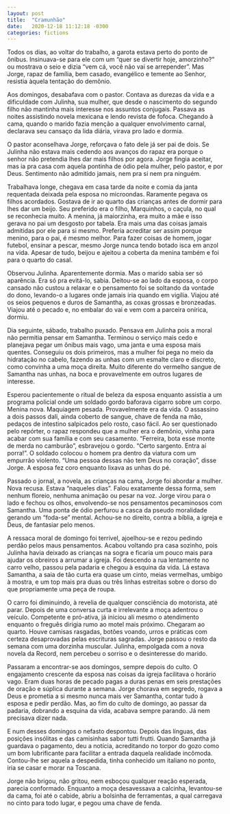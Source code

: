 ```yaml
---
layout: post
title:  "Cramunhão"
date:   2020-12-18 11:12:18 -0300
categories: fictions
---
```


Todos os dias, ao voltar do trabalho, a garota estava perto do ponto de ônibus. Insinuava-se para ele com um “quer se divertir hoje, amorzinho?” ou mostrava o seio e dizia “vem cá, você não vai se arrepender”. Mas Jorge, rapaz de família, bem casado, evangélico e temente ao Senhor, resistia àquela tentação do demônio.

<!--more-->

Aos domingos, desabafava com o pastor. Contava as durezas da vida e a dificuldade com Julinha, sua mulher, que desde o nascimento do segundo filho não mantinha mais interesse nos assuntos conjugais. Passava as noites assistindo novela mexicana e lendo revista de fofoca. Chegando à cama, quando o marido fazia menção a qualquer envolvimento carnal, declarava seu cansaço da lida diária, virava pro lado e dormia.

O pastor aconselhava Jorge, reforçava o fato dele já ser pai de dois. Se Julinha não estava mais cedendo aos avanços do rapaz era porque o senhor não pretendia lhes dar mais filhos por agora. Jorge fingia aceitar, mas ia pra casa com aquela pontinha de ódio pela mulher, pelo pastor, e por Deus. Sentimento não admitido jamais, nem pra si nem pra ninguém.

Trabalhava longe, chegava em casa tarde da noite e comia da janta requentada deixada pela esposa no microondas. Raramente pegava os filhos acordados. Gostava de ir ao quarto das crianças antes de dormir para lhes dar um beijo. Seu preferido era o filho, Marquinhos, o caçula, no qual se reconhecia muito. A menina, já maiorzinha, era muito a mãe e isso gerava no pai um desgosto por tabela. Era mais uma das coisas jamais admitidas por ele para si mesmo. Preferia acreditar ser assim porque menino, para o pai, é mesmo melhor. Para fazer coisas de homem, jogar futebol, ensinar a pescar, mesmo Jorge nunca tendo botado isca em anzol na vida. Apesar de tudo, beijou e ajeitou a coberta da menina também e foi para o quarto do casal.

Observou Julinha. Aparentemente dormia. Mas o marido sabia ser só aparência. Era só pra evitá-lo, sabia. Deitou-se ao lado da esposa, o corpo cansado não custou a relaxar e o pensamento foi se soltando da vontade do dono, levando-o a lugares onde jamais iria quando em vigília. Viajou até os seios pequenos e duros de Samantha, as coxas grossas e bronzeadas. Viajou até o pecado e, no embalar do vai e vem com a parceira onírica, dormiu.

Dia seguinte, sábado, trabalho puxado. Pensava em Julinha pois a moral não permitia pensar em Samantha. Terminou o serviço mais cedo e planejava pegar um ônibus mais vago, uma janta e uma esposa mais quentes. Conseguiu os dois primeiros, mas a mulher foi pega no meio da hidratação no cabelo, fazendo as unhas com um esmalte claro e discreto, como convinha a uma moça direita. Muito diferente do vermelho sangue de Samantha nas unhas, na boca e provavelmente em outros lugares de interesse.

Esperou pacientemente o ritual de beleza da esposa enquanto assistia a um programa policial onde um soldado gordo baforava cigarro sobre um corpo. Menina nova. Maquiagem pesada. Provavelmente era da vida. O assassino a dois passos dali, ainda coberto de sangue, chave de fenda na mão, pedaços de intestino salpicados pelo rosto, caso fácil. Ao ser questionado pelo repórter, o rapaz respondeu que a mulher era o demônio, vinha para acabar com sua família e com seu casamento. “Ferreira, bota esse monte de merda no camburão”, esbravejou o gordo. “Certo sargento. Entra aí porra!”. O soldado colocou o homem pra dentro da viatura com um empurrão violento. “Uma pessoa dessas não tem Deus no coração”, disse Jorge. A esposa fez coro enquanto lixava as unhas do pé.

Passado o jornal, a novela, as crianças na cama, Jorge foi abordar a mulher. Nova recusa. Estava “naqueles dias”. Falou exatamente dessa forma, sem nenhum floreio, nenhuma animação ou pesar na voz. Jorge virou para o lado e fechou os olhos, envolvendo-se nos pensamentos pecaminosos com Samantha. Uma ponta de ódio perfurou a casca da pseudo moralidade gerando um “foda-se” mental. Achou-se no direito, contra a bíblia, a igreja e Deus, de fantasiar pelo menos.

A ressaca moral de domingo foi terrível, ajoelhou-se e rezou pedindo perdão pelos maus pensamentos. Acabou voltando pra casa sozinho, pois Julinha havia deixado as crianças na sogra e ficaria um pouco mais para ajudar os obreiros a arrumar a igreja. Foi descendo a rua lentamente no carro velho, passou pela padaria e chegou à esquina da vida. Lá estava Samantha, a saia de tão curta era quase um cinto, meias vermelhas, umbigo à mostra, e um top mais pra duas ou três linhas estreitas sobre o dorso do que propriamente uma peça de roupa.

O carro foi diminuindo, à revelia de qualquer consciência do motorista, até parar. Depois de uma conversa curta e irrelevante a moça adentrou o veículo. Competente e pró-ativa, já iniciou ali mesmo o atendimento enquanto o freguês dirigia rumo ao motel mais próximo. Chegaram ao quarto. Houve camisas rasgadas, botões voando, urros e práticas com certeza desaprovadas pelas escrituras sagradas. Jorge passou o resto da semana com uma dorzinha muscular. Julinha, empolgada com a nova novela da Record, nem percebeu o sorriso e o desinteresse do marido.

Passaram a encontrar-se aos domingos, sempre depois do culto. O engajamento crescente da esposa nas coisas da igreja facilitava o horário vago. Eram duas horas de pecado pagas a duras penas em seis prestações de oração e súplica durante a semana. Jorge chorava em segredo, rogava a Deus e prometia a si mesmo nunca mais ver Samantha, contar tudo à esposa e pedir perdão. Mas, ao fim do culto de domingo, ao passar da padaria, dobrando a esquina da vida, acabava sempre parando. Já nem precisava dizer nada.

E num desses domingos o nefasto despontou. Depois das línguas, das posições insólitas e das camisinhas sabor tutti frutti. Quando Samantha já guardava o pagamento, deu a notícia, acreditando no torpor do gozo como um bom lubrificante para facilitar a entrada daquela realidade incômoda. Contou-lhe ser aquela a despedida, tinha conhecido um italiano no ponto, iria se casar e morar na Toscana.

Jorge não brigou, não gritou, nem esboçou qualquer reação esperada, parecia conformado. Enquanto a moça desavessava a calcinha, levantou-se da cama, foi até o cabide, abriu a bolsinha de ferramentas, a qual carregava no cinto para todo lugar, e pegou uma chave de fenda.
